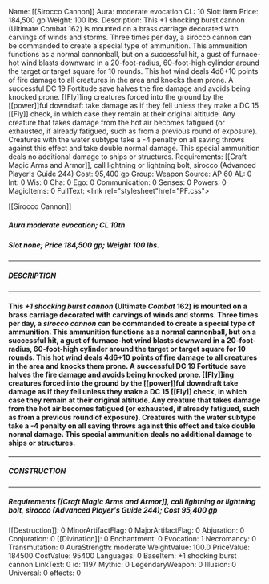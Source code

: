 Name: [[Sirocco Cannon]]
Aura: moderate evocation
CL: 10
Slot: item
Price: 184,500 gp
Weight: 100 lbs.
Description: This +1 shocking burst cannon (Ultimate Combat 162) is mounted on a brass carriage decorated with carvings of winds and storms. Three times per day, a sirocco cannon can be commanded to create a special type of ammunition. This ammunition functions as a normal cannonball, but on a successful hit, a gust of furnace-hot wind blasts downward in a 20-foot-radius, 60-foot-high cylinder around the target or target square for 10 rounds. This hot wind deals 4d6+10 points of fire damage to all creatures in the area and knocks them prone. A successful DC 19 Fortitude save halves the fire damage and avoids being knocked prone. [[Fly]]ing creatures forced into the ground by the [[power]]ful downdraft take damage as if they fell unless they make a DC 15 [[Fly]] check, in which case they remain at their original altitude. Any creature that takes damage from the hot air becomes fatigued (or exhausted, if already fatigued, such as from a previous round of exposure). Creatures with the water subtype take a -4 penalty on all saving throws against this effect and take double normal damage. This special ammunition deals no additional damage to ships or structures.
Requirements: [[Craft Magic Arms and Armor]], call lightning or lightning bolt, sirocco (Advanced Player's Guide 244)
Cost: 95,400 gp
Group: Weapon
Source: AP 60
AL: 0
Int: 0
Wis: 0
Cha: 0
Ego: 0
Communication: 0
Senses: 0
Powers: 0
MagicItems: 0
FullText: <link rel="stylesheet"href="PF.css"><div class="heading"><p class="alignleft">[[Sirocco Cannon]]</p><div style="clear: both;"></div></div><div><h5><b>Aura </b>moderate evocation; <b>CL </b>10th</h5><h5><b>Slot </b>none; <b>Price </b>184,500 gp; <b>Weight </b>100 lbs.</h5></div><hr/><div><h5><b>DESCRIPTION</b></h5></div><hr/><div><h4><p>This <i>+1 shocking burst cannon</i> (Ultimate <i>Combat</i> 162) is mounted on a brass carriage decorated with carvings of winds and storms. Three times per day, a <i>sirocco cannon</i> can be commanded to create a special type of ammunition. This ammunition functions as a normal cannonball, but on a successful hit, a gust of furnace-hot wind blasts downward in a 20-foot-radius, 60-foot-high cylinder around the target or target square for 10 rounds. This hot wind deals 4d6+10 points of fire damage to all creatures in the area and knocks them prone. A successful DC 19 Fortitude save halves the fire damage and avoids being knocked prone. [[Fly]]ing creatures forced into the ground by the [[power]]ful downdraft take damage as if they fell unless they make a DC 15 [[Fly]] check, in which case they remain at their original altitude. Any creature that takes damage from the hot air becomes fatigued (or exhausted, if already fatigued, such as from a previous round of exposure). Creatures with the water subtype take a -4 penalty on all saving throws against this effect and take double normal damage. This special ammunition deals no additional damage to ships or structures.</p></h4></div><hr/><div><h5><b>CONSTRUCTION</b></h5></div><hr/><div><h5><b>Requirements </b>[[Craft Magic Arms and Armor]], <i>call lightning or lightning bolt</i>, <i>sirocco (Advanced Player's Guide 244)</i>; <b>Cost </b>95,400 gp</h5></div>
[[Destruction]]: 0
MinorArtifactFlag: 0
MajorArtifactFlag: 0
Abjuration: 0
Conjuration: 0
[[Divination]]: 0
Enchantment: 0
Evocation: 1
Necromancy: 0
Transmutation: 0
AuraStrength: moderate
WeightValue: 100.0
PriceValue: 184500
CostValue: 95400
Languages: 0
BaseItem: +1 shocking burst cannon
LinkText: 0
id: 1197
Mythic: 0
LegendaryWeapon: 0
Illusion: 0
Universal: 0
effects: 0
